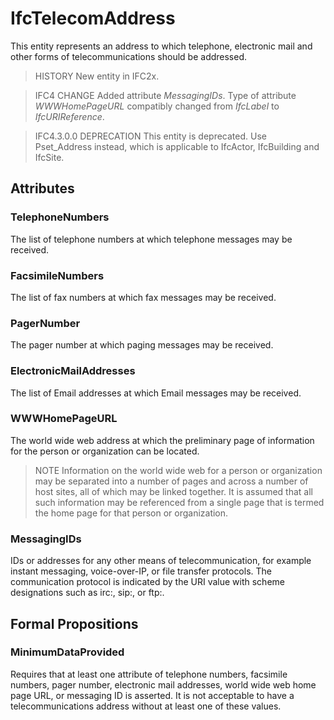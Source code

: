 # IfcTelecomAddress

This entity represents an address to which telephone, electronic mail and other forms of telecommunications should be addressed.

> HISTORY  New entity in IFC2x.

> IFC4 CHANGE  Added attribute _MessagingIDs_. Type of attribute _WWWHomePageURL_ compatibly changed from _IfcLabel_ to _IfcURIReference_.

> IFC4.3.0.0 DEPRECATION This entity is deprecated. Use Pset_Address instead, which is applicable to IfcActor, IfcBuilding and IfcSite.

## Attributes

### TelephoneNumbers
The list of telephone numbers at which telephone messages may be received.

### FacsimileNumbers
The list of fax numbers at which fax messages may be received.

### PagerNumber
The pager number at which paging messages may be received.

### ElectronicMailAddresses
The list of Email addresses at which Email messages may be received.

### WWWHomePageURL
The world wide web address at which the preliminary page of information for the person or organization can be located.
> NOTE  Information on the world wide web for a person or organization may be separated into a number of pages and across a number of host sites, all of which may be linked together. It is assumed that all such information may be referenced from a single page that is termed the home page for that person or organization.

### MessagingIDs
IDs or addresses for any other means of telecommunication, for example instant messaging, voice-over-IP, or file transfer protocols. The communication protocol is indicated by the URI value with scheme designations such as irc:, sip:, or ftp:.

## Formal Propositions

### MinimumDataProvided
Requires that at least one attribute of telephone numbers, facsimile numbers, pager number, electronic mail addresses, world wide web home page URL, or messaging ID is asserted. It is not acceptable to have a telecommunications address without at least one of these values.
